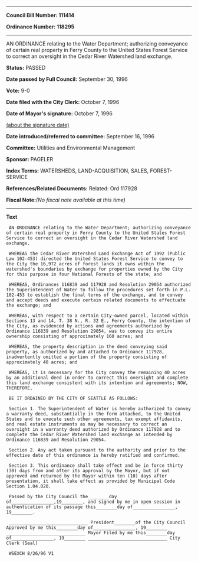 

********

**Council Bill Number: 111414**
   
**Ordinance Number: 118295**
********

 AN ORDINANCE relating to the Water Department; authorizing conveyance of certain real property in Ferry County to the United States Forest Service to correct an oversight in the Cedar River Watershed land exchange.

**Status:** PASSED
   
**Date passed by Full Council:** September 30, 1996
   
**Vote:** 9-0
   
**Date filed with the City Clerk:** October 7, 1996
   
**Date of Mayor's signature:** October 7, 1996
   
[(about the signature date)](/~public/approvaldate.htm)
   
   
   
**Date introduced/referred to committee:** September 16, 1996
   
**Committee:** Utilities and Environmental Management
   
**Sponsor:** PAGELER
   
   
**Index Terms:** WATERSHEDS, LAND-ACQUISITION, SALES, FOREST-SERVICE

**References/Related Documents:** Related: Ord 117928

**Fiscal Note:**_(No fiscal note available at this time)_

********

**Text**
   
```
 AN ORDINANCE relating to the Water Department; authorizing conveyance of certain real property in Ferry County to the United States Forest Service to correct an oversight in the Cedar River Watershed land exchange.

 WHEREAS the Cedar River Watershed Land Exchange Act of 1992 (Public Law 102-453) directed the United States Forest Service to convey to the City the 16,972 acres of forest lands it owns within the watershed's boundaries by exchange for properties owned by the City for this purpose in four National Forests of the state; and

 WHEREAS, Ordinances 116839 and 117928 and Resolution 29054 authorized the Superintendent of Water to follow the procedures set forth in P.L. 102-453 to establish the final terms of the exchange, and to convey and accept deeds and execute certain related documents to effectuate the exchange; and

 WHEREAS, with respect to a certain City-owned parcel, located within Sections 13 and 14, T. 38 N., R. 32 E., Ferry County, the intention of the City, as evidenced by actions and agreements authorized by Ordinance 116839 and Resolution 29054, was to convey its entire ownership consisting of approximately 160 acres; and

 WHEREAS, the property description in the deed conveying said property, as authorized by and attached to Ordinance 117928, inadvertently omitted a portion of the property consisting of approximately 40 acres; and

 WHEREAS, it is necessary for the City convey the remaining 40 acres by an additional deed in order to correct this oversight and complete this land exchange consistent with its intention and agreements; NOW, THEREFORE,

 BE IT ORDAINED BY THE CITY OF SEATTLE AS FOLLOWS:

 Section 1. The Superintendent of Water is hereby authorized to convey a warranty deed, substantially in the form attached, to the United States and to execute such other agreements, tax exempt affidavits, and real estate instruments as may be necessary to correct an oversight in a warranty deed authorized by Ordinance 117928 and to complete the Cedar River Watershed land exchange as intended by Ordinance 116839 and Resolution 29054.

 Section 2. Any act taken pursuant to the authority and prior to the effective date of this ordinance is hereby ratified and confirmed.

 Section 3. This ordinance shall take effect and be in force thirty (30) days from and after its approval by the Mayor, but if not approved and returned by the Mayor within ten (10) days after presentation, it shall take effect as provided by Municipal Code Section 1.04.020.

 Passed by the City Council the________day of________________,19________, and signed by me in open session in authentication of its passage this________day of________________, 19________.

 ______________________________ President________of the City Council Approved by me this________day of________________, 19________ ______________________________ Mayor Filed by me this________day of________________, 19________ ______________________________ City Clerk (Seal)

 WSEXCH 8/26/96 V1

```
